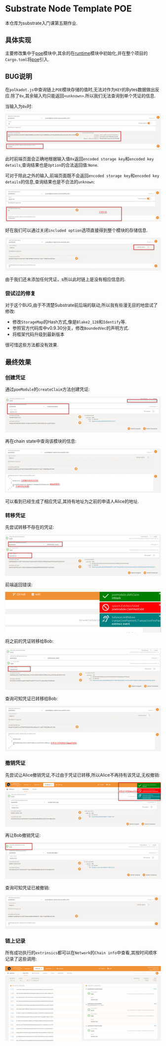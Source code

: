 # Substrate Node Template POE

本仓库为substrate入门课第五期作业.

## 具体实现

主要修改集中于[poe](https://github.com/kildren-coder/substrate-node-template-v0.9.30/tree/main/pallets/poe)模块中,其余的在[runtime](https://github.com/kildren-coder/substrate-node-template-v0.9.30/tree/main/runtime)模块中初始化,并在整个项目的`Cargo.toml`将[poe](https://github.com/kildren-coder/substrate-node-template-v0.9.30/tree/main/pallets/poe)引入.

## BUG说明

在`polkadot.js`中查询链上`POE`模块存储的值时,无法对作为`KEY`的Bytes数据做出反应.除了`0x`,其余输入均只能返回`<unknown>`.所以我们无法查询到单个凭证的信息.

当输入为`0x`时:

![only_ox.png](https://github.com/kildren-coder/substrate-node-template-v0.9.30/blob/main/img/only_0x.png)

此时前端页面会正确地根据输入值`0x`返回`encoded storage key`和`encoded key details`,查询结果也是`Option`的合法返回值:`None`.

可对于除此之外的输入,前端页面既不会返回`encoded storage key`和`encoded key details`的信息,查询结果也是不合法的`unknown`:

![chain_state_bug.png](https://github.com/kildren-coder/substrate-node-template-v0.9.30/blob/main/img/chain_state_bug.png)

好在我们可以通过关闭`included option`选项直接得到整个模块的存储信息.

![pallet_storage.png](https://github.com/kildren-coder/substrate-node-template-v0.9.30/blob/main/img/pallet_storage.png)

由于我们还未添加任何凭证，s所以此时链上是没有相应信息的.

### 尝试过的修复

对于这个BUG,由于不清楚Substrate前后端的联动,所以我有些漫无目的地尝试了修改:
- 修改`StorageMap`的Hash方式,像是`Blake2_128`和`Identify`等.
- 参照官方代码库中v0.9.30分支，修改`BoundedVec`的声明方式.
- 将框架代码升级到最新版本

很可惜这些方法都没有效果.

## 最终效果

### 创建凭证

通过`poeModule`的`createClaim`方法创建凭证:

![creatw_claim.png](https://github.com/kildren-coder/substrate-node-template-v0.9.30/blob/main/img/create_claim.png)

再在chain state中查询该模块的信息:

![create_claim_result.png](https://github.com/kildren-coder/substrate-node-template-v0.9.30/blob/main/img/create_claim_result_1.png)

可以看到已经生成了相应凭证,其持有地址为之前的申请人Alice的地址.

### 转移凭证

先尝试转移不存在的凭证:

![shift_undefined_claim.png](https://github.com/kildren-coder/substrate-node-template-v0.9.30/blob/main/img/shift_undefined_claim.png)

前端返回错误:

![shift_failed.png](https://github.com/kildren-coder/substrate-node-template-v0.9.30/blob/main/img/shift_failed.png)

将之前的凭证转移给Bob:

![shift_claim.png](https://github.com/kildren-coder/substrate-node-template-v0.9.30/blob/main/img/shift_claim.png)

查询可知凭证已转移给Bob:

![shift_result.png](https://github.com/kildren-coder/substrate-node-template-v0.9.30/blob/main/img/shift_result.png)

### 撤销凭证

先尝试让Alice撤销凭证,不过由于凭证已转移,所以Alice不再持有该凭证,无权撤销:

![revoked_by_others.png](https://github.com/kildren-coder/substrate-node-template-v0.9.30/blob/main/img/revoked_by_others.png)

再让Bob撤销凭证:

![revoked_by_owner.png](https://github.com/kildren-coder/substrate-node-template-v0.9.30/blob/main/img/revoked_by_owner.png)

查询可知凭证已被撤销:

![revoked_result.png](https://github.com/kildren-coder/substrate-node-template-v0.9.30/blob/main/img/revoked_result.png)

### 链上记录

所有成功执行的`extrinsics`都可以在`Network`的`Chain info`中查看,其按时间顺序记录了这些调用:

![final_result.png](https://github.com/kildren-coder/substrate-node-template-v0.9.30/blob/main/img/final_result.png)